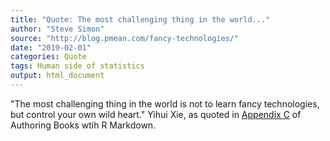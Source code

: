 ```yaml
---
title: "Quote: The most challenging thing in the world..."
author: "Steve Simon"
source: "http://blog.pmean.com/fancy-technologies/"
date: "2019-02-01"
categories: Quote
tags: Human side of statistics
output: html_document
---
```


"The most challenging thing in the world is not to learn fancy
technologies, but control your own wild heart." Yihui Xie, as quoted in
[Appendix C](https://bookdown.org/yihui/bookdown/faq.html) of Authoring
Books wtih R Markdown.

<!---more--->




